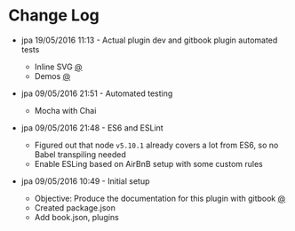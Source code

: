 # Change Log


* jpa 19/05/2016 11:13 - Actual plugin dev and gitbook plugin automated tests
    * Inline SVG [@](docs/SVG_Inline_Features.md)
    * Demos [@](docs/Demos.md)

* jpa 09/05/2016 21:51 - Automated testing
    * Mocha with Chai

* jpa 09/05/2016 21:48 - ES6 and ESLint
    * Figured out that node `v5.10.1` already covers a lot from ES6, so no Babel transpiling needed
    * Enable ESLing based on AirBnB setup with some custom rules    
    
* jpa 09/05/2016 10:49 - Initial setup
    * Objective: Produce the documentation for this plugin with gitbook [@](docs/Gitbook_For_Documentation.md)
    * Created package.json
    * Add book.json, plugins
 